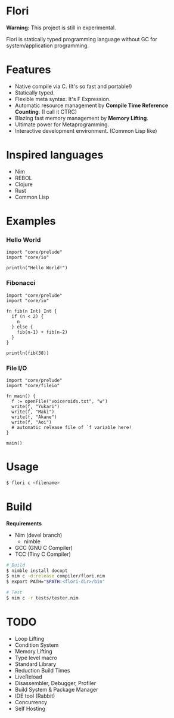 
# Flori

**Warning:** This project is still in experimental.

Flori is statically typed programming language without GC for system/application programming.

# Features

- Native compile via C. (It's so fast and portable!)
- Statically typed.
- Flexible meta syntax. It's F Expression.
- Automatic resource management by **Compile Time Reference Counting**. (I call it CTRC)
- Blazing fast memory management by **Memory Lifting**.
- Ultimate power for Metaprogramming.
- Interactive development environment. (Common Lisp like)

# Inspired languages

- Nim
- REBOL
- Clojure
- Rust
- Common Lisp

# Examples

### Hello World
```
import "core/prelude"
import "core/io"

println("Hello World!")
```

### Fibonacci
```
import "core/prelude"
import "core/io"

fn fib(n Int) Int {
  if (n < 2) {
    n
  } else {
    fib(n-1) + fib(n-2)
  }
}

println(fib(38))
```

### File I/O
```
import "core/prelude"
import "core/fileio"

fn main() {
  f := openFile("voiceroids.txt", "w")
  write(f, "Yukari")
  write(f, "Maki")
  write(f, "Akane")
  write(f, "Aoi")
  # automatic release file of `f variable here!
}

main()
```

# Usage

```sh
$ flori c <filename>
```

# Build

**Requirements**

- Nim (devel branch)
  - nimble
- GCC (GNU C Compiler)
- TCC (Tiny C Compiler)

```sh
# Build
$ nimble install docopt
$ nim c -d:release compiler/flori.nim
$ export PATH="$PATH:<flori-dir>/bin"
```

```sh
# Test
$ nim c -r tests/tester.nim
```

# TODO

- Loop Lifting
- Condition System
- Memory Lifting
- Type level macro
- Standard Library
- Reduction Build Times
- LiveReload
- Disassembler, Debugger, Profiler
- Build System & Package Manager
- IDE tool (Rabbit)
- Concurrency
- Self Hosting

